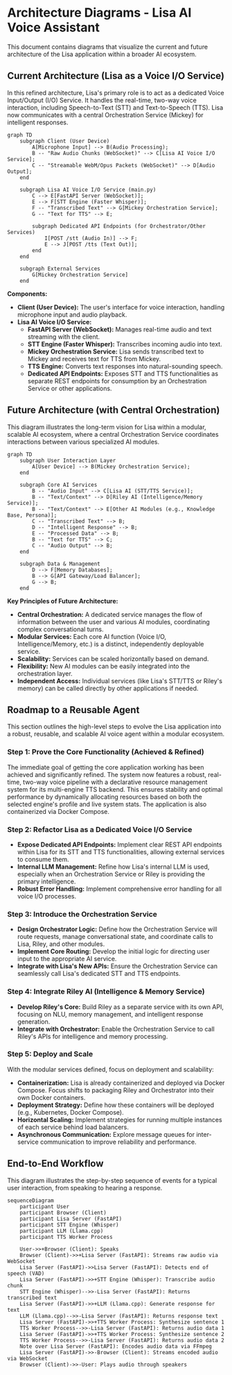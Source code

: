 # Architecture Diagrams - Lisa AI Voice Assistant

This document contains diagrams that visualize the current and future architecture of the Lisa application within a broader AI ecosystem.

## Current Architecture (Lisa as a Voice I/O Service)

In this refined architecture, Lisa's primary role is to act as a dedicated Voice Input/Output (I/O) Service. It handles the real-time, two-way voice interaction, including Speech-to-Text (STT) and Text-to-Speech (TTS). Lisa now communicates with a central Orchestration Service (Mickey) for intelligent responses.

```mermaid
graph TD
    subgraph Client (User Device)
        A[Microphone Input] --> B(Audio Processing);
        B -- "Raw Audio Chunks (WebSocket)" --> C[Lisa AI Voice I/O Service];
        C -- "Streamable WebM/Opus Packets (WebSocket)" --> D[Audio Output];
    end

    subgraph Lisa AI Voice I/O Service (main.py)
        C --> E[FastAPI Server (WebSocket)];
        E --> F[STT Engine (Faster Whisper)];
        F -- "Transcribed Text" --> G[Mickey Orchestration Service];
        G -- "Text for TTS" --> E;

        subgraph Dedicated API Endpoints (for Orchestrator/Other Services)
            I[POST /stt (Audio In)] --> F;
            E --> J[POST /tts (Text Out)];
        end
    end

    subgraph External Services
        G[Mickey Orchestration Service]
    end
```

**Components:**

*   **Client (User Device):** The user's interface for voice interaction, handling microphone input and audio playback.
*   **Lisa AI Voice I/O Service:**
    *   **FastAPI Server (WebSocket):** Manages real-time audio and text streaming with the client.
    *   **STT Engine (Faster Whisper):** Transcribes incoming audio into text.
    *   **Mickey Orchestration Service:** Lisa sends transcribed text to Mickey and receives text for TTS from Mickey.
    *   **TTS Engine:** Converts text responses into natural-sounding speech.
    *   **Dedicated API Endpoints:** Exposes STT and TTS functionalities as separate REST endpoints for consumption by an Orchestration Service or other applications.

## Future Architecture (with Central Orchestration)

This diagram illustrates the long-term vision for Lisa within a modular, scalable AI ecosystem, where a central Orchestration Service coordinates interactions between various specialized AI modules.

```mermaid
graph TD
    subgraph User Interaction Layer
        A[User Device] --> B(Mickey Orchestration Service);
    end

    subgraph Core AI Services
        B -- "Audio Input" --> C[Lisa AI (STT/TTS Service)];
        B -- "Text/Context" --> D[Riley AI (Intelligence/Memory Service)];
        B -- "Text/Context" --> E[Other AI Modules (e.g., Knowledge Base, Persona)];
        C -- "Transcribed Text" --> B;
        D -- "Intelligent Response" --> B;
        E -- "Processed Data" --> B;
        B -- "Text for TTS" --> C;
        C -- "Audio Output" --> B;
    end

    subgraph Data & Management
        D --> F[Memory Databases];
        B --> G[API Gateway/Load Balancer];
        G --> B;
    end
```

**Key Principles of Future Architecture:**

*   **Central Orchestration:** A dedicated service manages the flow of information between the user and various AI modules, coordinating complex conversational turns.
*   **Modular Services:** Each core AI function (Voice I/O, Intelligence/Memory, etc.) is a distinct, independently deployable service.
*   **Scalability:** Services can be scaled horizontally based on demand.
*   **Flexibility:** New AI modules can be easily integrated into the orchestration layer.
*   **Independent Access:** Individual services (like Lisa's STT/TTS or Riley's memory) can be called directly by other applications if needed.

## Roadmap to a Reusable Agent

This section outlines the high-level steps to evolve the Lisa application into a robust, reusable, and scalable AI voice agent within a modular ecosystem.

### Step 1: Prove the Core Functionality (Achieved & Refined)

The immediate goal of getting the core application working has been achieved and significantly refined. The system now features a robust, real-time, two-way voice pipeline with a declarative resource management system for its multi-engine TTS backend. This ensures stability and optimal performance by dynamically allocating resources based on both the selected engine's profile and live system stats. The application is also containerized via Docker Compose.

### Step 2: Refactor Lisa as a Dedicated Voice I/O Service

*   **Expose Dedicated API Endpoints:** Implement clear REST API endpoints within Lisa for its STT and TTS functionalities, allowing external services to consume them.
*   **Internal LLM Management:** Refine how Lisa's internal LLM is used, especially when an Orchestration Service or Riley is providing the primary intelligence.
*   **Robust Error Handling:** Implement comprehensive error handling for all voice I/O processes.

### Step 3: Introduce the Orchestration Service

*   **Design Orchestrator Logic:** Define how the Orchestration Service will route requests, manage conversational state, and coordinate calls to Lisa, Riley, and other modules.
*   **Implement Core Routing:** Develop the initial logic for directing user input to the appropriate AI service.
*   **Integrate with Lisa's New APIs:** Ensure the Orchestration Service can seamlessly call Lisa's dedicated STT and TTS endpoints.

### Step 4: Integrate Riley AI (Intelligence & Memory Service)

*   **Develop Riley's Core:** Build Riley as a separate service with its own API, focusing on NLU, memory management, and intelligent response generation.
*   **Integrate with Orchestrator:** Enable the Orchestration Service to call Riley's APIs for intelligence and memory processing.

### Step 5: Deploy and Scale

With the modular services defined, focus on deployment and scalability:

*   **Containerization:** Lisa is already containerized and deployed via Docker Compose. Focus shifts to packaging Riley and Orchestrator into their own Docker containers.
*   **Deployment Strategy:** Define how these containers will be deployed (e.g., Kubernetes, Docker Compose).
*   **Horizontal Scaling:** Implement strategies for running multiple instances of each service behind load balancers.
*   **Asynchronous Communication:** Explore message queues for inter-service communication to improve reliability and performance.

## End-to-End Workflow

This diagram illustrates the step-by-step sequence of events for a typical user interaction, from speaking to hearing a response.

```mermaid
sequenceDiagram
    participant User
    participant Browser (Client)
    participant Lisa Server (FastAPI)
    participant STT Engine (Whisper)
    participant LLM (Llama.cpp)
    participant TTS Worker Process

    User->>+Browser (Client): Speaks
    Browser (Client)->>+Lisa Server (FastAPI): Streams raw audio via WebSocket
    Lisa Server (FastAPI)->>Lisa Server (FastAPI): Detects end of speech (VAD)
    Lisa Server (FastAPI)->>+STT Engine (Whisper): Transcribe audio chunk
    STT Engine (Whisper)-->>-Lisa Server (FastAPI): Returns transcribed text
    Lisa Server (FastAPI)->>+LLM (Llama.cpp): Generate response for text
    LLM (Llama.cpp)-->>-Lisa Server (FastAPI): Returns response text
    Lisa Server (FastAPI)->>+TTS Worker Process: Synthesize sentence 1
    TTS Worker Process-->>-Lisa Server (FastAPI): Returns audio data 1
    Lisa Server (FastAPI)->>+TTS Worker Process: Synthesize sentence 2
    TTS Worker Process-->>-Lisa Server (FastAPI): Returns audio data 2
    Note over Lisa Server (FastAPI): Encodes audio data via FFmpeg
    Lisa Server (FastAPI)->>-Browser (Client): Streams encoded audio via WebSocket
    Browser (Client)->>-User: Plays audio through speakers
```